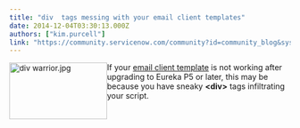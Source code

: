 ```yaml
---
title: "div  tags messing with your email client templates"
date: 2014-12-04T03:30:13.000Z
authors: ["kim.purcell"]
link: "https://community.servicenow.com/community?id=community_blog&sys_id=269d6e69dbd0dbc01dcaf3231f961956"
---
```

<div style="height: 100%; text-align: left; margin: 10px 0px;"><a _jive_internal="true" href="/servlet/JiveServlet/downloadImage/38-3697-16160/div warrior.jpg"><img   alt="div warrior.jpg" class="image-0 jive-image jiveImage" height="102" src="8dca0502dbd497049c9ffb651f96198d.iix" style="font-size: 13.6364px; height: 102.162px; width: 175px; float: left;" width="175"/></a>If your <a title="k-external-small" class="jive-link-external-small" href="http://wiki.servicenow.com/index.php?title=Email_Templates" rel="nofollow" target="_blank">email client template</a> is not working after upgrading to Eureka P5 or later, this may be because you have sneaky <strong>&lt;div&gt;</strong> tags infiltrating your script.</div><p>So instead of this script: <br/><span style="font-family: courier new,courier;">&lt;mail_script&gt; <br/>&amp;#8232;template.print("I'm an instant star. Just add water and stir. — Bowie"); &amp;#8232;   </span></p><div style="padding-left: 190px;"><p><span style="font-family: courier new,courier;">&lt;/mail_script&gt;</span></p></div><p></p><p>You'll get this script: <span style="font-family: courier new,courier;">&lt;div&gt;&lt;mail_script&gt;&lt;/div&gt;&lt;div&gt;template.print("I'm an instant star. Just add water and stir. — Bowie");&lt;/div&gt;&lt;div&gt;&lt;/mail_script&gt;&lt;/div&gt;</span></p><p></p><p>When the system formats the text in the templates, &lt;div&gt; tags like to invade to indicate separate lines. The &lt;div&gt; tags also appear in your script if it extends more than one line. These tags invalidate the script, which prevent it from running. However, the script will work if you move the contents of the script to the Notification Email Scripts and use the script in the template body.</p><p></p><h2>To move the email template script to the Notification Email Scripts:</h2><ol><li>Navigate to <strong>System Policy &gt; Notification Email Scripts</strong>.</li><li>Create and name the new script. For example, BOWIE.</li><li>Navigate to <strong>System Policy &gt; Email &gt; Client Templates</strong>.</li><li>Create or edit a template.</li><li>In the <strong>Body</strong> field, enter<span style="font-family: courier new,courier;"> ${mail_script:BOWIE</span>.</li><li>Click <strong>Submit</strong>.</li></ol><p></p><p>You should now be able to view the text in your email template:</p><p></p><p><a _jive_internal="true" href="/servlet/JiveServlet/downloadImage/38-3697-16159/BlogScript.png"><img   alt="BlogScript.png" class="jive-image image-2" height="439" src="f0c4e339dbdc9f04e9737a9e0f96194e.iix" style="height: 288px; width: 620px; display: block; margin-left: auto; margin-right: auto;" width="945"/></a></p><p></p><p>For more information, see <a title="k-external-small" class="jive-link-external-small" href="https://hi.service-now.com/kb_view_customer.do?sysparm_article=KB0546209" rel="nofollow" target="_blank">Email client templates that use mail scripts do not work after upgrading to Eureka Patch 5 or later</a>.</p><div> </div>